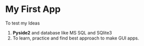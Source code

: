 **My First App**
================

To test my Ideas

1. **Pyside2** and database like MS SQL and SQlite3
2. To learn, practice and find best approach to make GUI apps.
